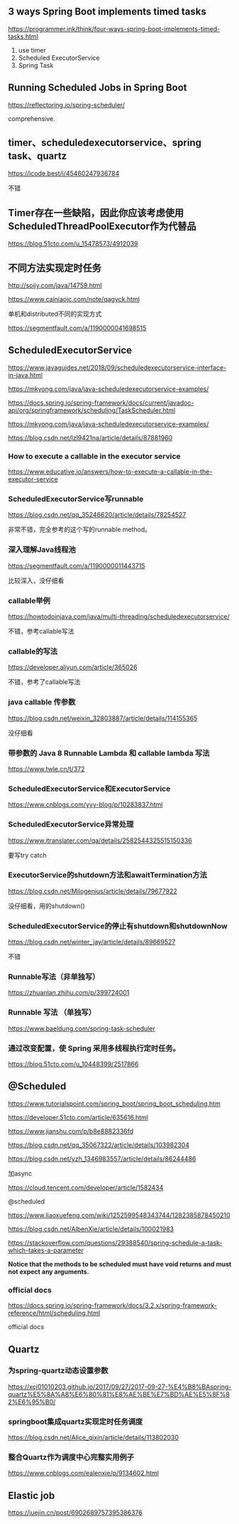 ## 3 ways Spring Boot implements timed tasks

https://programmer.ink/think/four-ways-spring-boot-implements-timed-tasks.html

1. use timer
2. Scheduled ExecutorService
3. Spring Task


## Running Scheduled Jobs in Spring Boot

https://reflectoring.io/spring-scheduler/

comprehensive.

## timer、scheduledexecutorservice、spring task、quartz

https://icode.best/i/45460247936784

不错

## Timer存在一些缺陷，因此你应该考虑使用ScheduledThreadPoolExecutor作为代替品

https://blog.51cto.com/u_15478573/4912039

## 不同方法实现定时任务

http://soiiy.com/java/14759.html

https://www.cainiaojc.com/note/qagyck.html

单机和distributed不同的实现方式

https://segmentfault.com/a/1190000041698515

## ScheduledExecutorService

https://www.javaguides.net/2018/09/scheduledexecutorservice-interface-in-java.html

https://mkyong.com/java/java-scheduledexecutorservice-examples/

https://docs.spring.io/spring-framework/docs/current/javadoc-api/org/springframework/scheduling/TaskScheduler.html

https://mkyong.com/java/java-scheduledexecutorservice-examples/

https://blog.csdn.net/lzl9421na/article/details/87881960

### How to execute a callable in the executor service

https://www.educative.io/answers/how-to-execute-a-callable-in-the-executor-service

### ScheduledExecutorService写runnable

https://blog.csdn.net/qq_35246620/article/details/78254527

非常不错，完全参考的这个写的runnable method。

### 深入理解Java线程池

https://segmentfault.com/a/1190000011443715

比较深入，没仔细看

### callable举例

https://howtodoinjava.com/java/multi-threading/scheduledexecutorservice/

不错，参考callable写法

### callable的写法

https://developer.aliyun.com/article/365026

不错，参考了callable写法

### java callable 传参数

https://blog.csdn.net/weixin_32803887/article/details/114155365

没仔细看

### 带参数的 Java 8 Runnable Lambda 和 callable lambda 写法

https://www.twle.cn/t/372

### ScheduledExecutorService和ExecutorService

https://www.cnblogs.com/yyy-blog/p/10283837.html

### ScheduledExecutorService异常处理

https://www.itranslater.com/qa/details/2582544325515150336

要写try catch

### ExecutorService的shutdown方法和awaitTermination方法

https://blog.csdn.net/Milogenius/article/details/79677922

没仔细看，用的shutdown()

### ScheduledExecutorService的停止有shutdown和shutdownNow

https://blog.csdn.net/winter_jay/article/details/89669527

不错

### Runnable写法（非单独写）

https://zhuanlan.zhihu.com/p/399724001

### Runnable 写法 （单独写）

https://www.baeldung.com/spring-task-scheduler

### 通过改变配置，使 Spring 采用多线程执行定时任务。

https://blog.51cto.com/u_10448399/2517866



## @Scheduled

https://www.tutorialspoint.com/spring_boot/spring_boot_scheduling.htm

https://developer.51cto.com/article/635616.html

https://www.jianshu.com/p/b8e8882336fd

https://blog.csdn.net/qq_35067322/article/details/103982304

https://blog.csdn.net/yzh_1346983557/article/details/86244486

加async

https://cloud.tencent.com/developer/article/1582434

@scheduled

https://www.liaoxuefeng.com/wiki/1252599548343744/1282385878450210

https://blog.csdn.net/AlbenXie/article/details/100021983

https://stackoverflow.com/questions/29388540/spring-schedule-a-task-which-takes-a-parameter

**Notice that the methods to be scheduled must have void returns and must not expect any arguments.**

### official docs

https://docs.spring.io/spring-framework/docs/3.2.x/spring-framework-reference/html/scheduling.html

official docs

## Quartz

### 为spring-quartz动态设置参数

https://xcj01010203.github.io/2017/09/27/2017-09-27-%E4%B8%BAspring-quartz%E5%8A%A8%E6%80%81%E8%AE%BE%E7%BD%AE%E5%8F%82%E6%95%B0/

### springboot集成quartz实现定时任务调度

https://blog.csdn.net/Alice_qixin/article/details/113802030

### 整合Quartz作为调度中心完整实用例子

https://www.cnblogs.com/ealenxie/p/9134602.html

## Elastic job

https://juejin.cn/post/6902689757395386376

